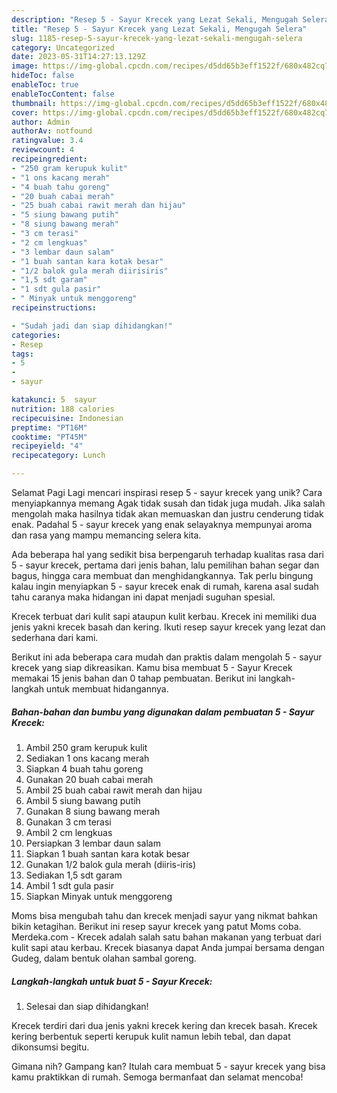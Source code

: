 ```yaml
---
description: "Resep 5 - Sayur Krecek yang Lezat Sekali, Mengugah Selera"
title: "Resep 5 - Sayur Krecek yang Lezat Sekali, Mengugah Selera"
slug: 1185-resep-5-sayur-krecek-yang-lezat-sekali-mengugah-selera
category: Uncategorized
date: 2023-05-31T14:27:13.129Z
image: https://img-global.cpcdn.com/recipes/d5dd65b3eff1522f/680x482cq70/5-sayur-krecek-foto-resep-utama.jpg
hideToc: false
enableToc: true
enableTocContent: false
thumbnail: https://img-global.cpcdn.com/recipes/d5dd65b3eff1522f/680x482cq70/5-sayur-krecek-foto-resep-utama.jpg
cover: https://img-global.cpcdn.com/recipes/d5dd65b3eff1522f/680x482cq70/5-sayur-krecek-foto-resep-utama.jpg
author: Admin
authorAv: notfound
ratingvalue: 3.4
reviewcount: 4
recipeingredient:
- "250 gram kerupuk kulit"
- "1 ons kacang merah"
- "4 buah tahu goreng"
- "20 buah cabai merah"
- "25 buah cabai rawit merah dan hijau"
- "5 siung bawang putih"
- "8 siung bawang merah"
- "3 cm terasi"
- "2 cm lengkuas"
- "3 lembar daun salam"
- "1 buah santan kara kotak besar"
- "1/2 balok gula merah diirisiris"
- "1,5 sdt garam"
- "1 sdt gula pasir"
- " Minyak untuk menggoreng"
recipeinstructions:

- "Sudah jadi dan siap dihidangkan!"
categories:
- Resep
tags:
- 5
- 
- sayur

katakunci: 5  sayur 
nutrition: 188 calories
recipecuisine: Indonesian
preptime: "PT16M"
cooktime: "PT45M"
recipeyield: "4"
recipecategory: Lunch

---
```



Selamat Pagi Lagi mencari inspirasi resep 5 - sayur krecek yang unik? Cara menyiapkannya memang Agak tidak susah dan tidak juga mudah. Jika salah mengolah maka hasilnya tidak akan memuaskan dan justru cenderung tidak enak. Padahal 5 - sayur krecek yang enak selayaknya mempunyai aroma dan rasa yang mampu memancing selera kita.


Ada beberapa hal yang sedikit bisa berpengaruh terhadap kualitas rasa dari 5 - sayur krecek, pertama dari jenis bahan, lalu pemilihan bahan segar dan bagus, hingga cara membuat dan menghidangkannya. Tak perlu bingung kalau ingin menyiapkan 5 - sayur krecek enak di rumah, karena asal sudah tahu caranya maka hidangan ini dapat menjadi suguhan spesial.

Krecek terbuat dari kulit sapi ataupun kulit kerbau. Krecek ini memiliki dua jenis yakni krecek basah dan kering. Ikuti resep sayur krecek yang lezat dan sederhana dari kami.


Berikut ini ada beberapa cara mudah dan praktis dalam mengolah 5 - sayur krecek yang siap dikreasikan. Kamu bisa membuat 5 - Sayur Krecek memakai 15 jenis bahan dan 0 tahap pembuatan. Berikut ini langkah-langkah untuk membuat hidangannya.

<!--inarticleads1-->

##### Bahan-bahan dan bumbu yang digunakan dalam pembuatan 5 - Sayur Krecek:

1. Ambil 250 gram kerupuk kulit
1. Sediakan 1 ons kacang merah
1. Siapkan 4 buah tahu goreng
1. Gunakan 20 buah cabai merah
1. Ambil 25 buah cabai rawit merah dan hijau
1. Ambil 5 siung bawang putih
1. Gunakan 8 siung bawang merah
1. Gunakan 3 cm terasi
1. Ambil 2 cm lengkuas
1. Persiapkan 3 lembar daun salam
1. Siapkan 1 buah santan kara kotak besar
1. Gunakan 1/2 balok gula merah (diiris-iris)
1. Sediakan 1,5 sdt garam
1. Ambil 1 sdt gula pasir
1. Siapkan  Minyak untuk menggoreng


Moms bisa mengubah tahu dan krecek menjadi sayur yang nikmat bahkan bikin ketagihan. Berikut ini resep sayur krecek yang patut Moms coba. Merdeka.com - Krecek adalah salah satu bahan makanan yang terbuat dari kulit sapi atau kerbau. Krecek biasanya dapat Anda jumpai bersama dengan Gudeg, dalam bentuk olahan sambal goreng. 

<!--inarticleads2-->

##### Langkah-langkah untuk buat 5 - Sayur Krecek:


1. Selesai dan siap dihidangkan!

Krecek terdiri dari dua jenis yakni krecek kering dan krecek basah. Krecek kering berbentuk seperti kerupuk kulit namun lebih tebal, dan dapat dikonsumsi begitu. 

Gimana nih? Gampang kan? Itulah cara membuat 5 - sayur krecek yang bisa kamu praktikkan di rumah. Semoga bermanfaat dan selamat mencoba!
